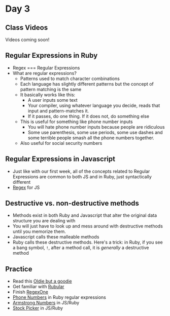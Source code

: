 Day 3
=======================
Class Videos
------------
Videos coming soon!


Regular Expressions in Ruby
--------------------------------
* Regex === Regular Expressions
* What are regular expressions?
	* Patterns used to match character combinations
	* Each language has slightly different patterns but the concept of pattern matching is the same
	* It basically works like this:
		* A user inputs some text
		* Your compiler, using whatever language you decide, reads that input and pattern-matches it.
		* If it passes, do one thing. If it does not, do something else
	* This is useful for something like phone number inputs
		* You will hate phone number inputs because people are ridiculous
		* Some use parenthesis, some use periods, some use dashes and some terrible people smash all the phone numbers together.
	* Also useful for social security numbers

Regular Expressions in Javascript
--------------------------------
* Just like with our first week, all of the concepts related to Regular Expressions are common to both JS and in Ruby, just syntactically different
* [Regex](https://developer.mozilla.org/en-US/docs/Web/JavaScript/Guide/Regular_Expressions) for JS

Destructive vs. non-destructive methods
--------------------------------------------
* Methods exist in both Ruby and Javascript that alter the original data structure you are dealing with
* You will just have to look up and mess around with destructive methods until you memorize them.
* Javascript calls these malleable methods
* Ruby calls these destructive methods. Here's a trick: in Ruby, if you see a bang symbol, `!`, after a method call, it is _generally_ a destructive method


Practice
--------
* Read this [Oldie but a goodie](https://blog.codinghorror.com/regular-expressions-now-you-have-two-problems/)
* Get familiar with [Rubular](http://rubular.com/)
* Finish [RegexOne](https://regexone.com/)
* [Phone Numbers](https://github.com/CodePlatoon/validate-phone) in Ruby regular expressions
* [Armstrong Numbers](https://github.com/CodePlatoon/armstrong) in JS/Ruby
* [Stock Picker](https://github.com/CodePlatoon/stockpicker) in JS/Ruby
